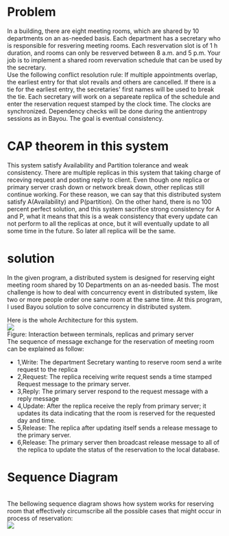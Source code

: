Problem
===
In a building, there are eight meeting rooms, which are shared by 10 departments on an as-needed basis. Each department has a secretary who is responsible for resvering meeting rooms. Each resvervation slot is of 1 h duration, and rooms can only be resverved between 8 a.m. and 5 p.m. Your job is to implement a shared room revervation schedule that can be used by the secretary.<br>
Use the following conflict resolution rule: If multiple appointments overlap, the earliest entry for that slot revails and others are cancelled. If there is a tie for the earliest entry, the secretaries' first names will be used to break the tie. Each secretary will work on a separeate replica of the schedule and enter the reservation request stamped by the clock time. The clocks are synchronized. Dependency checks will be done during the antientropy sessions as in Bayou. The goal is eventual consistency.<br>

CAP theorem in this system
==================
This system satisfy Availability and Partition tolerance and weak consistency. There are multiple replicas in this system that taking charge of receving  request and posting reply to client. Even though one replica or primary server crash down or network break down, other replicas still continue working. For these reason, we can say that this distributed system satisfy A(Availability) and P(partition). On the other hand, there is no 100 percent perfect solution, and this system sacrifice strong consistency for A and P, what it means that this is a weak consistency that every update can not perform to all the replicas at once, but it will eventually update to all some time in the future. So later all replica will be the same. 

solution
===
In the given program, a distributed system  is designed for reserving eight meeting room shared by 10 Departments on an as-needed basis. The most challenge is how to deal with concurrency event in distributed system, like two or more people order one same room at the same time. At this program, I used Bayou solution to solve concurrency in distributed system.

Here is the whole Architecture for this system.<br>
![](http://debuggingnow.com/my-blog/wp-content/uploads/2015/08/bayou2.jpg)
<br> Figure: Interaction between terminals, replicas and primary server<br>
The sequence of message exchange for the reservation of meeting room can be explained as follow:

* 1,Write: The department Secretary wanting to reserve room send a write request to the replica<br>
* 2,Request: The replica receiving write request sends a time stamped Request message to the primary server.<br>
* 3,Reply: The primary server respond to the request message with a reply message<br>
* 4,Update: After the replica receive the reply from primary server; it updates its data indicating that the room is reserved for the requested day and time.<br>
* 5,Release: The replica after updating itself sends a release message to the primary server.<br>
* 6,Release: The primary server then broadcast release message to all of the replica to update the status of the reservation to the local database.<br>

Sequence Diagram
=====================
<br>The bellowing sequence diagram shows  how system works for reserving room that effectively circumscribe all the possible cases that might occur in process of reservation:<br>
![](http://debuggingnow.com/my-blog/wp-content/uploads/2015/08/bayou.png)

